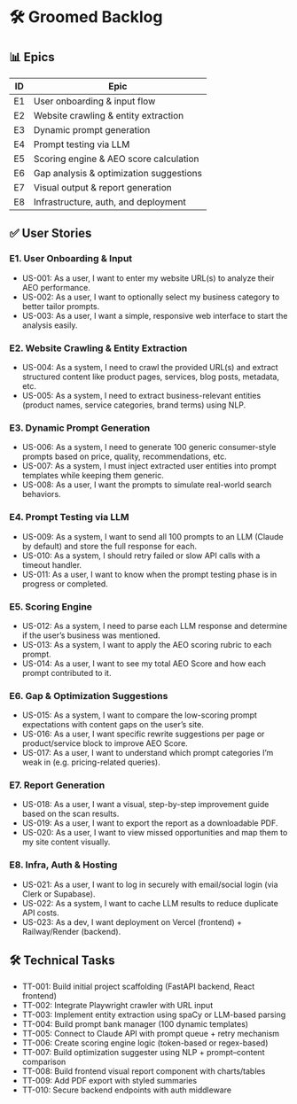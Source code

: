 # 🛠️ Groomed Backlog

## 📊 Epics

| ID | Epic                                 |
|----|--------------------------------------|
| E1 | User onboarding & input flow         |
| E2 | Website crawling & entity extraction |
| E3 | Dynamic prompt generation            |
| E4 | Prompt testing via LLM               |
| E5 | Scoring engine & AEO score calculation |
| E6 | Gap analysis & optimization suggestions |
| E7 | Visual output & report generation    |
| E8 | Infrastructure, auth, and deployment |

## ✅ User Stories

### E1. User Onboarding & Input
- US-001: As a user, I want to enter my website URL(s) to analyze their AEO performance.
- US-002: As a user, I want to optionally select my business category to better tailor prompts.
- US-003: As a user, I want a simple, responsive web interface to start the analysis easily.

### E2. Website Crawling & Entity Extraction
- US-004: As a system, I need to crawl the provided URL(s) and extract structured content like product pages, services, blog posts, metadata, etc.
- US-005: As a system, I need to extract business-relevant entities (product names, service categories, brand terms) using NLP.

### E3. Dynamic Prompt Generation
- US-006: As a system, I need to generate 100 generic consumer-style prompts based on price, quality, recommendations, etc.
- US-007: As a system, I must inject extracted user entities into prompt templates while keeping them generic.
- US-008: As a user, I want the prompts to simulate real-world search behaviors.

### E4. Prompt Testing via LLM
- US-009: As a system, I want to send all 100 prompts to an LLM (Claude by default) and store the full response for each.
- US-010: As a system, I should retry failed or slow API calls with a timeout handler.
- US-011: As a user, I want to know when the prompt testing phase is in progress or completed.

### E5. Scoring Engine
- US-012: As a system, I need to parse each LLM response and determine if the user’s business was mentioned.
- US-013: As a system, I want to apply the AEO scoring rubric to each prompt.
- US-014: As a user, I want to see my total AEO Score and how each prompt contributed to it.

### E6. Gap & Optimization Suggestions
- US-015: As a system, I want to compare the low-scoring prompt expectations with content gaps on the user’s site.
- US-016: As a user, I want specific rewrite suggestions per page or product/service block to improve AEO Score.
- US-017: As a user, I want to understand which prompt categories I’m weak in (e.g. pricing-related queries).

### E7. Report Generation
- US-018: As a user, I want a visual, step-by-step improvement guide based on the scan results.
- US-019: As a user, I want to export the report as a downloadable PDF.
- US-020: As a user, I want to view missed opportunities and map them to my site content visually.

### E8. Infra, Auth & Hosting
- US-021: As a user, I want to log in securely with email/social login (via Clerk or Supabase).
- US-022: As a system, I want to cache LLM results to reduce duplicate API costs.
- US-023: As a dev, I want deployment on Vercel (frontend) + Railway/Render (backend).

## 🛠️ Technical Tasks

- TT-001: Build initial project scaffolding (FastAPI backend, React frontend)
- TT-002: Integrate Playwright crawler with URL input
- TT-003: Implement entity extraction using spaCy or LLM-based parsing
- TT-004: Build prompt bank manager (100 dynamic templates)
- TT-005: Connect to Claude API with prompt queue + retry mechanism
- TT-006: Create scoring engine logic (token-based or regex-based)
- TT-007: Build optimization suggester using NLP + prompt–content comparison
- TT-008: Build frontend visual report component with charts/tables
- TT-009: Add PDF export with styled summaries
- TT-010: Secure backend endpoints with auth middleware

